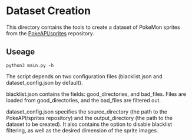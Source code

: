 # Dataset Creation

This directory contains the tools to create a dataset of PokeMon sprites from the [PokeAPI/sprites](https://github.com/PokeAPI/sprites) repository.

## Useage
```python3 main.py -h```

The script depends on two configuration files (blacklist.json and dataset_config.json by default).

blacklist.json contains the fields: good_directories, and bad_files. Files are loaded from good_directories, and the bad_files are filtered out.

dataset_config.json specifies the source_directory (the path to the PokeAPI/sprites repository) and the output_directory (the path to the dataset to be created). It also contains the option to disable blacklist filtering, as well as the desired dimension of the sprite images.
